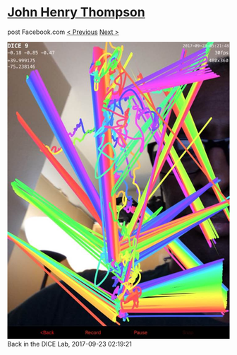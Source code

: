 # [John Henry Thompson](../README.md)
post Facebook.com
[< Previous](2017-09-23-5.md) [Next >](2017-09-22-1.md)

[![](../media/2017-09-23/Timeline-Photos-Back-in-the-DICE-Lab.jpg)](../README.md)
Back in the DICE Lab,
2017-09-23 02:19:21